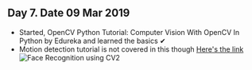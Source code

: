 ## Day 7. Date 09 Mar 2019
* Started, OpenCV Python Tutorial: Computer Vision With OpenCV In Python by Edureka and learned the basics ✔
* Motion detection tutorial is not covered in this though
[Here's the link](https://www.edureka.co/blog/python-opencv-tutorial/)
![Face Recognition using CV2](https://i.imgur.com/OH1cS1z.jpg)
